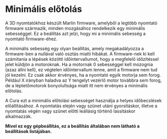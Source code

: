 # Minimális előtolás

A 3D nyomtatókhoz készült Marlin firmware, amelyből a legtöbb nyomtató firmware származik, minden mozgásához rendelkezik egy minimális sebességgel. Ez a beállítás azt jelzi, hogy mi a minimális sebesség a nyomtató firmware-éhez.

A minimális sebesség egy olyan beállítás, amely megakadályozza a firmware-ben a nullával való osztás miatti hibákat. A firmware-nek ki kell számítania a lépések közötti időintervallumot, hogy a megfelelő időzítéssel jelet küldjön a motoroknak. Ha a motornak 0 sebességgel kell mozognia (azaz állni kell), ez végtelen időintervallum lenne, amit a firmware nem tud jól kezelni. Ez csak akkor érvényes, ha a nyomtató egyik motorja sem forog. Például X irányban haladva az Y tengelyt vezérlő motor továbbra sem forog, de a léptetőmotorok bonyolultsága miatt itt nem érvényes a minimális előtolás.

A Cura ezt a minimális előtolási sebességet használja a helyes időbecslések előállításához. A nyomtatás elején vagy szünet utáni gyorsításkor, illetve a nyomtatás végén vagy szünet előtti leállásig történő lassításkor alkalmazzák.

**Mivel ez egy gépbeállítás, ez a beállítás általában nem látható a beállítások listájában.**
